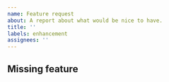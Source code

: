 ```yaml
---
name: Feature request
about: A report about what would be nice to have.
title: ''
labels: enhancement
assignees: ''
---
```


## Missing feature

<!-- Please tell us about what you'd like to see in PHAIDRA -->
